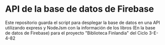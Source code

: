 # API de la base de datos de Firebase
Este repositorio guarda el script para desplegar la base de datos en una API utilizando express y NodeJsm con la información de los libros (En la base de datos de Firebase) para el proyecto "Biblioteca Finlandia" del Ciclo 3-E-4-82
